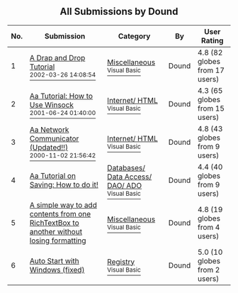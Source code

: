﻿<div align="center">

## All Submissions by Dound

</div>

No.  | Submission | Category | By   | User Rating
---- | ---------- | -------- | ---- | -----------
1 | [A Drap and Drop Tutorial<br /><sup>2002-03-26 14:08:54</sup>](https://github.com/Planet-Source-Code/dound-a-drap-and-drop-tutorial__1-33088) | [Miscellaneous<br /><sup>Visual Basic</sup>](../ByCategory/miscellaneous__1-1.md) | Dound | 4.8 (82 globes from 17 users)
2 | [Aa Tutorial: How to Use Winsock<br /><sup>2001-06-24 01:40:00</sup>](https://github.com/Planet-Source-Code/dound-aa-tutorial-how-to-use-winsock__1-24373) | [Internet/ HTML<br /><sup>Visual Basic</sup>](../ByCategory/internet-html__1-34.md) | Dound | 4.3 (65 globes from 15 users)
3 | [Aa Network Communicator \(Updated\!\!\)<br /><sup>2000-11-02 21:56:42</sup>](https://github.com/Planet-Source-Code/dound-aa-network-communicator-updated__1-12438) | [Internet/ HTML<br /><sup>Visual Basic</sup>](../ByCategory/internet-html__1-34.md) | Dound | 4.8 (43 globes from 9 users)
4 | [Aa Tutorial on Saving: How to do it\!<br />](https://github.com/Planet-Source-Code/dound-aa-tutorial-on-saving-how-to-do-it__1-10243) | [Databases/ Data Access/ DAO/ ADO<br /><sup>Visual Basic</sup>](../ByCategory/databases-data-access-dao-ado__1-6.md) | Dound | 4.4 (40 globes from 9 users)
5 | [A simple way to add contents from one RichTextBox to another without losing formatting<br />](https://github.com/Planet-Source-Code/dound-a-simple-way-to-add-contents-from-one-richtextbox-to-another-without-losing-formatti__1-48717) | [Miscellaneous<br /><sup>Visual Basic</sup>](../ByCategory/miscellaneous__1-1.md) | Dound | 4.8 (19 globes from 4 users)
6 | [Auto Start with Windows \(fixed\)<br />](https://github.com/Planet-Source-Code/dound-auto-start-with-windows-fixed__1-49509) | [Registry<br /><sup>Visual Basic</sup>](../ByCategory/registry__1-36.md) | Dound | 5.0 (10 globes from 2 users)
